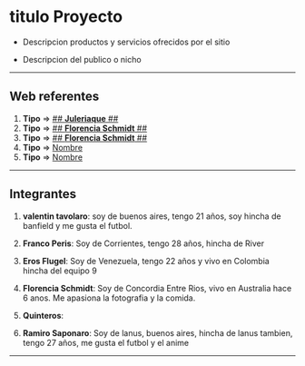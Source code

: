 # titulo Proyecto

- Descripcion productos y servicios ofrecidos por el sitio

- Descripcion del publico o nicho

---

## Web referentes

1. **Tipo** => [## **Juleriaque** ##](https://www.juleriaque.com.ar/ "este es un link de prueba")
2. **Tipo** => [## **Florencia Schmidt** ##](https://akashahealth.com.au "esta es una web referente de una web que ofrece terapias")
3. **Tipo** => [## **Florencia Schmidt** ##](https://shop.thesourcebulkfoods.com.au "esta es una web que tiene me parece muy userfriendly, ademas tiene una buena gama de colores y tipografias que pueden ir bien con productos de belleza")
4. **Tipo** => [Nombre](URI "como mensaje")
5. **Tipo** => [Nombre](URI "informativo")

---

## Integrantes

1. **valentin tavolaro**: soy de buenos aires, tengo 21 años, soy hincha de banfield y me gusta el futbol.

2. **Franco Peris**: Soy de Corrientes, tengo 28 años, hincha de River

3. **Eros Flugel**: Soy de Venezuela, tengo 22 años y vivo en Colombia hincha del equipo 9

4. **Florencia Schmidt**: Soy de Concordia Entre Rios, vivo en Australia hace 6 anos. Me apasiona la fotografia y la comida.

5. **Quinteros**:

6. **Ramiro Saponaro**: Soy de lanus, buenos aires, hincha de lanus tambien, tengo 27 años, me gusta el futbol y el anime

---

 